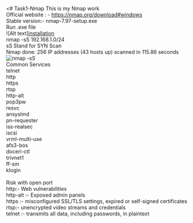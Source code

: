 <# Task1-Nmap
This is my Nmap work
<br>
Official website : - https://nmap.org/download#windows
<br>
Stable version:-  nmap-7.97-setup.exe
<br>
Run .exe file
<br>
![Alt text][installation](https://github.com/user-attachments/assets/ba07088c-f6ab-4294-a74a-6587c3a84460)
<br>
 nmap -sS 192.168.1.0/24
<br>
 sS Stand for SYN Scan
<br>
Nmap done: 256 IP addresses (43 hosts up) scanned in 115.86 seconds
<br>
![nmap -sS](https://github.com/user-attachments/assets/c5f4e608-be1b-4e76-a1e9-de7dacfe0a02)
<br>
Common Services
<br>
telnet
<br>
http
<br>
https
<br>
rtsp
<br>
http-alt
<br>
pop3pw
<br>
resvc
<br>
ansyslmd
<br>
pn-requester
<br>
iss-realsec
<br>
iscsi
<br>
vrml-multi-use
<br>
afs3-bos
<br>
doceri-ctl
<br>
trivnet1
<br>
ff-sm
<br>
klogin
<br>
<br>
Risk with open port
<br>
http:-  Web vulnerabilities 
<br>
http-alt :- Exposed admin panels
<br>
https :- misconfigured SSL/TLS settings, expired or self-signed certificates
<br>
rtsp:- unencrypted video streams and credentials
<br>
telnet :- transmits all data, including passwords, in plaintext
